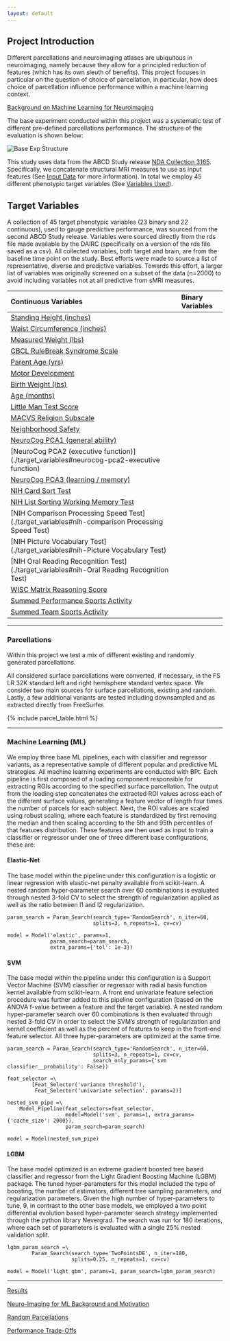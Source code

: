 ```yaml
---
layout: default
---
```


## Project Introduction

Different parcellations and neuroimaging atlases are ubiquitous in neuroimaging, namely because they allow for a principled reduction of features (which has its own sleuth of benefits). This project focuses in particular on the question of choice of parcellation, in particular, how does choice of parcellation influence performance within a machine learning context.

[Background on Machine Learning for Neuroimaging](./ml_neuroimaging.html)

The base experiment conducted within this project was a systematic test of different pre-defined parcellations performance. The structure of the evaluation is shown below:

![Base Exp Structure](https://raw.githubusercontent.com/sahahn/Parcs_Project/master/analyze/Figures/Figure1.png)

This study uses data from the ABCD Study release [NDA Collection 3165](https://collection3165.readthedocs.io/en/stable/).
Specifically, we concatenate structural MRI measures to use as input features (See [Input Data](./input_data.html) for more information).
In total we employ 45 different phenotypic target variables (See [Variables Used](./variables.html)).


## Target Variables

A collection of 45 target phenotypic variables (23 binary and 22 continuous), used to gauge predictive performance, was sourced from the second ABCD Study release. Variables were sourced directly from the rds file made available by the DAIRC (specifically on a version of the rds file saved as a csv). All collected variables, both target and brain, are from the baseline time point on the study. Best efforts were made to source a list of representative, diverse and predictive variables. Towards this effort, a larger list of variables was originally screened on a subset of the data (n=2000) to avoid including variables not at all predictive from sMRI measures.


| Continuous Variables                  | Binary Variables                            |
|:--------------------------------------|:--------------------------------------------|
[Standing Height (inches)](./target_variables#standing-height-inches)|
[Waist Circumference (inches)](./target_variables#waist-circumference-inches)|               
[Measured Weight (lbs)](./target_variables#measured-weight-lbs)|
[CBCL RuleBreak Syndrome Scale](./target_variables#cbcl-rulebreak-syndrome-scale)|                   
[Parent Age (yrs)](./target_variables#parent-age-yrs)|                      
[Motor Development](./target_variables#motor-development)|                      
[Birth Weight (lbs)](./target_variables#birth-weight-lbs)|                               
[Age (months)](./target_variables#age-months)|                                        
[Little Man Test Score](./target_variables#little-man-test-score)|                                
[MACVS Religion Subscale](./target_variables#macvs-religion-subscale)|                             
[Neighborhood Safety](./target_variables#neighborhood-safety)|                               
[NeuroCog PCA1 (general ability)](./target_variables#neurocog-pca1-general-ability)|                   
[NeuroCog PCA2 (executive function)](./target_variables#neurocog-pca2-executive function)|
[NeuroCog PCA3 (learning / memory)](./target_variables#neurocog-pca3-learning-memory)|
[NIH Card Sort Test](./target_variables#nih-card-sort-test)|
[NIH List Sorting Working Memory Test](./target_variables#nih-list-sorting-working-memory-test)|
[NIH Comparison Processing Speed Test](./target_variables#nih-comparison Processing Speed Test)|
[NIH Picture Vocabulary Test](./target_variables#nih-Picture Vocabulary Test)|
[NIH Oral Reading Recognition Test](./target_variables#nih-Oral Reading Recognition Test)|
[WISC Matrix Reasoning Score](./target_variables#wisc-matrix-reasoning-score)|
[Summed Performance Sports Activity](./target_variables#summed-performance-sports-activity)|
[Summed Team Sports Activity](./target_variables#summed-team-sports-activity)|

----

### Parcellations

Within this project we test a mix of different existing and randomly generated parcellations.

All considered surface parcellations were converted, if necessary, in the FS LR 32K standard left and right hemisphere standard vertex space. We consider two main sources for surface parcellations, existing and random. Lastly, a few additional variants are tested including downsampled and as extracted directly from FreeSurfer.

{% include parcel_table.html %}


----

### Machine Learning (ML)

We employ three base ML pipelines, each with classifier and regressor variants, as a representative sample of different popular and predictive ML strategies. All machine learning experiments are conducted with BPt. Each pipeline is first composed of a loading component responsible for extracting ROIs according to the specified surface parcellation. The output from the loading step concatenates the extracted ROI values across each of the different surface values, generating a feature vector of length four times the number of parcels for each subject. Next, the ROI values are scaled using robust scaling, where each feature is standardized by first removing the median and then scaling according to the 5th and 95th percentiles of that features distribution. These features are then used as input to train a classifier or regressor under one of three different base configurations, these are:


#### Elastic-Net
The base model within the pipeline under this configuration is a logistic or linear regression with elastic-net penalty available from scikit-learn. A nested random hyper-parameter search over 60 combinations is evaluated through nested 3-fold CV to select the strength of regularization applied as well as the ratio between l1 and l2 regularization.

    param_search = Param_Search(search_type='RandomSearch', n_iter=60,
                                splits=3, n_repeats=1, cv=cv)

    model = Model('elastic', params=1,
                  param_search=param_search,
                  extra_params={'tol': 1e-3})

#### SVM
The base model within the pipeline under this configuration is a Support Vector Machine (SVM) classifier or regressor with radial basis function kernel available from scikit-learn. A front end univariate feature selection procedure was further added to this pipeline configuration (based on the ANOVA f-value between a feature and the target variable). A nested random hyper-parameter search over 60 combinations is then evaluated through nested 3-fold CV in order to select the SVM’s strength of regularization and kernel coefficient as well as the percent of features to keep in the front-end feature selector. All three hyper-parameters are optimized at the same time.

    param_search = Param_Search(search_type='RandomSearch', n_iter=60,
                                splits=3, n_repeats=1, cv=cv,
                                search_only_params={'svm classifier__probability': False})

    feat_selector =\
            [Feat_Selector('variance threshold'),
             Feat_Selector('univariate selection', params=2)]

    nested_svm_pipe =\
        Model_Pipeline(feat_selectors=feat_selector,
                       model=Model('svm', params=1, extra_params={'cache_size': 2000}),
                       param_search=param_search)

    model = Model(nested_svm_pipe)


#### LGBM
The base model optimized is an extreme gradient boosted tree based classifier and regressor from the Light Gradient Boosting Machine (LGBM) package. The tuned hyper-parameters for this model included the type of boosting, the number of estimators, different tree sampling parameters, and regularization parameters. Given the high number of hyper-parameters to tune, 9, in contrast to the other base models, we employed a two point differential evolution based hyper-parameter search strategy implemented through the python library Nevergrad. The search was run for 180 iterations, where each set of parameters is evaluated with a single 25% nested validation split.


    lgbm_param_search =\
            Param_Search(search_type='TwoPointsDE', n_iter=180,
                         splits=0.25, n_repeats=1, cv=cv)

    model = Model('light gbm', params=1, param_search=lgbm_param_search)

----

[Results](./results.html)

[Neuro-Imaging for ML Background and Motivation](./ml_neuroimaging.html)

[Random Parcellations](./random_parcellations.html)

[Performance Trade-Offs](./trade_offs.html)
